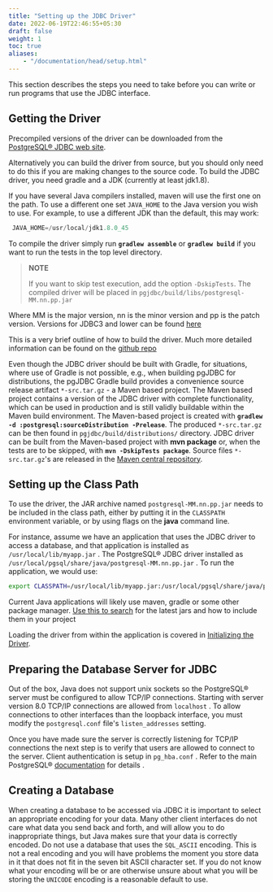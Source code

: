 ```yaml
---
title: "Setting up the JDBC Driver"
date: 2022-06-19T22:46:55+05:30
draft: false
weight: 1
toc: true
aliases:
    - "/documentation/head/setup.html"
---
```


This section describes the steps you need to take before you can write or run programs that use the JDBC interface.

## Getting the Driver

Precompiled versions of the driver can be downloaded from the [PostgreSQL® JDBC web site](https://jdbc.postgresql.org).

Alternatively you can build the driver from source, but you should only need to do this if you are making changes to the source code. To build the JDBC driver, you need gradle and a JDK (currently at least jdk1.8).

If you have several Java compilers installed, maven will use the first one on the path. To use a different one set `JAVA_HOME` to the Java version you wish to use. For example, to use a different JDK than the default, this may work:

```java
 JAVA_HOME=/usr/local/jdk1.8.0_45
 ```

To compile the driver simply run **`gradlew assemble`** or **`gradlew build`** if you want to run the tests in the top level directory.

> **NOTE**
>
> If you want to skip test execution, add the option `-DskipTests`. The compiled driver will be placed in `pgjdbc/build/libs/postgresql-MM.nn.pp.jar`

Where MM is the major version, nn is the minor version and pp is the patch version. Versions for JDBC3 and lower can be found [here](https://repo1.maven.org/maven2/org/postgresql/postgresql/9.2-1003-jdbc3/)

This is a very brief outline of how to build the driver. Much more detailed information can be found on the [github repo](https://github.com/pgjdbc/pgjdbc/blob/master/CONTRIBUTING.md)

Even though the JDBC driver should be built with Gradle, for situations, where use of Gradle is not possible, e.g., when building pgJDBC for distributions, the pgJDBC Gradle build provides a convenience source release artifact `*-src.tar.gz` - a Maven based project. The Maven based project contains a version of the JDBC driver with complete functionality, which can be used in production and is still validly buildable within the Maven build environment. The Maven-based project is created with **`gradlew -d :postgresql:sourceDistribution -Prelease`**. The produced `*-src.tar.gz` can be then found in `pgjdbc/build/distributions/` directory. JDBC driver can be built from the Maven-based project with **mvn package** or, when the tests are to be skipped, with **`mvn -DskipTests package`**. Source files `*-src.tar.gz`'s are released in the [Maven central repository](https://repo1.maven.org/maven2/org/postgresql/postgresql/).

## Setting up the Class Path

To use the driver, the JAR archive named `postgresql-MM.nn.pp.jar` needs to be included in the class path, either by putting it in the `CLASSPATH` environment variable, or by using flags on the **java** command line.

For instance, assume we have an application that uses the JDBC driver to access a database, and that application is installed as `/usr/local/lib/myapp.jar` . The PostgreSQL® JDBC driver installed as `/usr/local/pgsql/share/java/postgresql-MM.nn.pp.jar` .
To run the application, we would use:

```bash
export CLASSPATH=/usr/local/lib/myapp.jar:/usr/local/pgsql/share/java/postgresql-42.5.0.jar:. java MyApp
```

Current Java applications will likely use maven, gradle or some other package manager. [Use this to search](https://mvnrepository.com/artifact/com.aliyun.polardb2/postgresql) for the latest jars and how to include them in your project

Loading the driver from within the application is covered in [Initializing the Driver](/documentation/use/).

## Preparing the Database Server for JDBC

Out of the box, Java does not support unix sockets so the PostgreSQL® server must be configured to allow TCP/IP connections. Starting with server version 8.0 TCP/IP connections are allowed from `localhost` . To allow connections to other interfaces
than the loopback interface, you must modify the `postgresql.conf` file's `listen_addresses` setting.

Once you have made sure the server is correctly listening for TCP/IP connections the next step is to verify that users are allowed to connect to the server. Client authentication is setup in `pg_hba.conf` . Refer to the main PostgreSQL® [documentation](https://www.postgresql.org/docs/current/auth-pg-hba-conf.html) for details .

## Creating a Database

When creating a database to be accessed via JDBC it is important to select an appropriate encoding for your data. Many other client interfaces do not care what data you send back and forth, and will allow you to do inappropriate things, but Java makes sure that your data is correctly encoded.  Do not use a database that uses the `SQL_ASCII` encoding. This is not a real encoding and you will have problems the moment you store data in it that does not fit in the seven bit ASCII character set. If you do not know what your encoding will be or are otherwise unsure about what you will be storing the `UNICODE` encoding is a reasonable default to use.
